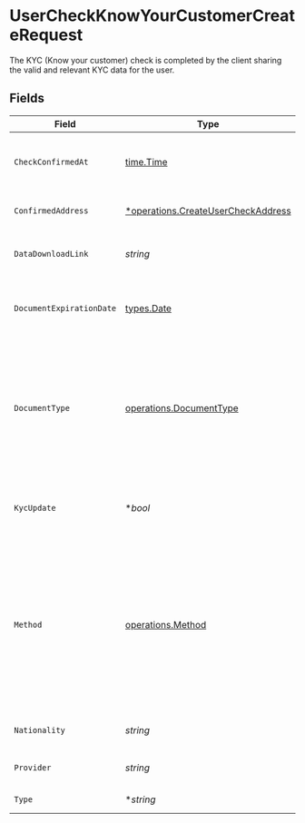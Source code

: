 # UserCheckKnowYourCustomerCreateRequest

The KYC (Know your customer) check is completed by the client sharing the valid and relevant KYC data for the user.


## Fields

| Field                                                                                                                                                                                                                                            | Type                                                                                                                                                                                                                                             | Required                                                                                                                                                                                                                                         | Description                                                                                                                                                                                                                                      |
| ------------------------------------------------------------------------------------------------------------------------------------------------------------------------------------------------------------------------------------------------ | ------------------------------------------------------------------------------------------------------------------------------------------------------------------------------------------------------------------------------------------------ | ------------------------------------------------------------------------------------------------------------------------------------------------------------------------------------------------------------------------------------------------ | ------------------------------------------------------------------------------------------------------------------------------------------------------------------------------------------------------------------------------------------------ |
| `CheckConfirmedAt`                                                                                                                                                                                                                               | [time.Time](https://pkg.go.dev/time#Time)                                                                                                                                                                                                        | :heavy_check_mark:                                                                                                                                                                                                                               | Completion date and time of the KYC check. Must not be older than 24 months.                                                                                                                                                                     |
| `ConfirmedAddress`                                                                                                                                                                                                                               | [*operations.CreateUserCheckAddress](../../../pkg/models/operations/createusercheckaddress.md)                                                                                                                                                   | :heavy_minus_sign:                                                                                                                                                                                                                               | Address. Must not be a P.O. box or c/o address.                                                                                                                                                                                                  |
| `DataDownloadLink`                                                                                                                                                                                                                               | *string*                                                                                                                                                                                                                                         | :heavy_check_mark:                                                                                                                                                                                                                               | Download link for the KYC evidence file. Should be a valid URL.                                                                                                                                                                                  |
| `DocumentExpirationDate`                                                                                                                                                                                                                         | [types.Date](../../../types/date.md)                                                                                                                                                                                                             | :heavy_check_mark:                                                                                                                                                                                                                               | Expiration date of the document used in KYC process in YYYY-MM-DD format.                                                                                                                                                                        |
| `DocumentType`                                                                                                                                                                                                                                   | [operations.DocumentType](../../../pkg/models/operations/documenttype.md)                                                                                                                                                                        | :heavy_check_mark:                                                                                                                                                                                                                               | The type of document used in the KYC process.<br/>* PASSPORT - Passport<br/>* ID_CARD - National Identification document<br/>* RESIDENCE_PERMIT - Residence Permit                                                                               |
| `KycUpdate`                                                                                                                                                                                                                                      | **bool*                                                                                                                                                                                                                                          | :heavy_minus_sign:                                                                                                                                                                                                                               | Marks this check as a KYC refresh/update as opposed to an initial record.                                                                                                                                                                        |
| `Method`                                                                                                                                                                                                                                         | [operations.Method](../../../pkg/models/operations/method.md)                                                                                                                                                                                    | :heavy_check_mark:                                                                                                                                                                                                                               | Method used for AML compliant KYC process<br/>* VIDEO_ID - Video identification<br/>* IN_PERSON_ID - In person identification at the post office or the client’s outlet<br/>* ELECTRONIC_ID - Advanced electronic identification methods (namely German eID) |
| `Nationality`                                                                                                                                                                                                                                    | *string*                                                                                                                                                                                                                                         | :heavy_check_mark:                                                                                                                                                                                                                               | Country code. [ISO 3166 alpha-2 Codes](https://en.wikipedia.org/wiki/ISO_3166-1_alpha-2).                                                                                                                                                        |
| `Provider`                                                                                                                                                                                                                                       | *string*                                                                                                                                                                                                                                         | :heavy_check_mark:                                                                                                                                                                                                                               | Provider that was used to perform the KYC check.                                                                                                                                                                                                 |
| `Type`                                                                                                                                                                                                                                           | **string*                                                                                                                                                                                                                                        | :heavy_minus_sign:                                                                                                                                                                                                                               | The type of check must be “KYC”.                                                                                                                                                                                                                 |